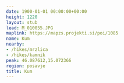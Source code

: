 ```yaml
---
date: 1900-01-01 00:00:00+00:00
height: 1220
layout: stub
lead: M_010055.JPG
maplink: https://mapzs.projekti.si/poi/1085
name: Kum
nearby:
- /hikes/mrzlica
- /hikes/kamnik
peak: 46.087612,15.072366
region: posavje
title: Kum
---
```

